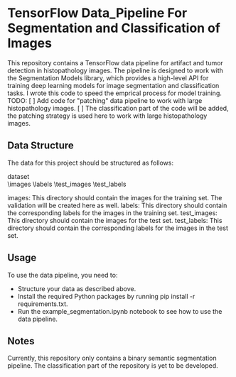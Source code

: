 # TensorFlow Data_Pipeline For Segmentation and Classification of Images

This repository contains a TensorFlow data pipeline for artifact and tumor detection in histopathology images. The pipeline is designed to work with the Segmentation Models library, which provides a high-level API for training deep learning models for image segmentation and classification tasks. I wrote this code to speed the emprical process for model training. 
TODO: 
[ ] Add code for "patching" data pipeline to work with large histopathology images.
[ ] The classification part of the code will be added, the patching strategy is used here to work with large histopathology images.

## Data Structure
The data for this project should be structured as follows:

dataset\
 \images
 \labels
 \test_images
 \test_labels
 
images: This directory should contain the images for the training set. The validation will be created here as well.
labels: This directory should contain the corresponding labels for the images in the training set.
test_images: This directory should contain the images for the test set.
test_labels: This directory should contain the corresponding labels for the images in the test set.

## Usage
To use the data pipeline, you need to:

- Structure your data as described above.
- Install the required Python packages by running pip install -r requirements.txt.
- Run the example_segmentation.ipynb notebook to see how to use the data pipeline.

## Notes
Currently, this repository only contains a binary semantic segmentation pipeline. The classification part of the repository is yet to be developed. 
